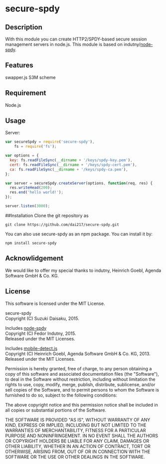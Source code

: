 # secure-spdy

## Description 
With this module you can create HTTP2/SPDY-based secure session management servers
in node.js.
This module is based on indutny/[node-spdy](https://github.com/indutny/node-spdy).

## Features
swapper.js
S3M scheme

## Requirement
Node.js

## Usage
Server:
```javascript
var secureSpdy = require('secure-spdy'),
    fs = require('fs');

var options = {
  key: fs.readFileSync(__dirname + '/keys/spdy-key.pem'),
  cert: fs.readFileSync(__dirname + '/keys/spdy-cert.pem'),
  ca: fs.readFileSync(__dirname + '/keys/spdy-ca.pem'),
};

var server = secureSpdy.createServer(options, function(req, res) {
  res.writeHead(200);
  res.end('hello world!');
});

server.listen(3000);
```
##Installation
Clone the git repository as
```
git clone https://github.com/dai217/secure-spdy.git
```
You can also use secure-spdy as an npm package. You can install it by:
```
npm install secure-spdy
```
## Acknowlidgement
We would like to offer my special thanks to indutny, Heinrich Goebl, Agenda Software GmbH & Co. KG.

## License

This software is licensed under the MIT License.

secure-spdy  
Copyright (C) Suzuki Daisaku, 2015.

Includes [node-spdy](https://github.com/indutny/node-spdy)  
Copyright (C) Fedor Indutny, 2015.  
Released under the MIT Licenses.

Includes [mobile-detect.js](https://github.com/hgoebl/mobile-detect.js)  
Copyright (C) Heinrich Goebl, Agenda Software GmbH & Co. KG, 2013.  
Released under the MIT Licenses.


Permission is hereby granted, free of charge, to any person obtaining a
copy of this software and associated documentation files (the
"Software"), to deal in the Software without restriction, including
without limitation the rights to use, copy, modify, merge, publish,
distribute, sublicense, and/or sell copies of the Software, and to permit
persons to whom the Software is furnished to do so, subject to the
following conditions:

The above copyright notice and this permission notice shall be included
in all copies or substantial portions of the Software.

THE SOFTWARE IS PROVIDED "AS IS", WITHOUT WARRANTY OF ANY KIND, EXPRESS
OR IMPLIED, INCLUDING BUT NOT LIMITED TO THE WARRANTIES OF
MERCHANTABILITY, FITNESS FOR A PARTICULAR PURPOSE AND NONINFRINGEMENT. IN
NO EVENT SHALL THE AUTHORS OR COPYRIGHT HOLDERS BE LIABLE FOR ANY CLAIM,
DAMAGES OR OTHER LIABILITY, WHETHER IN AN ACTION OF CONTRACT, TORT OR
OTHERWISE, ARISING FROM, OUT OF OR IN CONNECTION WITH THE SOFTWARE OR THE
USE OR OTHER DEALINGS IN THE SOFTWARE.
